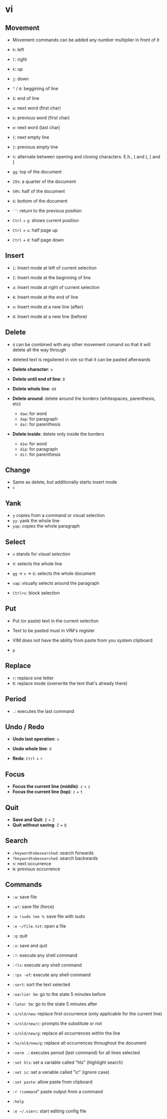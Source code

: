 # vi

## Movement

- Movement commands can be added any number multiplier in front of it

- `h`: left
- `l`: right
- `k`: up
- `j`: down

- `^` / `0`: beggining of line
- `$`: end of line

- `w`: next word (first char)
- `b`: previous word (first char)

- `e`: next word (last char)

- `{`: next empty line
- `}`: previous empty line

- `%`: alternate between opening and closing characters. E.h., ( and ), [ and ]

- `gg`: top of the document
- `25%`: a quarter of the document
- `50%`: half of the document
- `G`: bottom of the document

- `''`: return to the previous position

- `Ctrl` + `g`: shows current position
- `Ctrl` + `u`: half page up
- `Ctrl` + `d`: half page down

## Insert

- `i`: Insert mode at left of current selection
- `I`: Insert mode at the beginning of line

- `a`: Insert mode at right of current selection
- `A`: Insert mode at the end of line

- `o`: Insert mode at a new line (after)
- `O`: Insert mode at a new line (before)

## Delete

- `d` can be combined with any other movement comand so that it will delete all the way through
- deleted text is regsitered in vim so that it can be pasted afterwards

- **Delete character**: `x`
- **Delete until end of line**: `D`
- **Delete whole line**: `dd`

- **Delete around**: delete around the borders (whitespaces, parenthesis, etc)
  - `daw`: for word
  - `dap`: for paragraph
  - `da(`: for parenthesis
- **Delete inside**: delete only inside the borders
  - `diw`: for word
  - `dip`: for paragraph
  - `di(`: for parenthesis

## Change

- Same as delete, but additionally starts insert mode
- `c`

## Yank

- `y` copies from a command or visual selection
- `yy`: yank the whole line
- `yap`: copies the whole paragraph

## Select

- `v` stands for _visual selection_
- `V`: selects the whole line
- `gg` -> `v` -> `G`: selects the whole document
- `vap`: visually selects around the paragraph

- `Ctrl+v`: block selection

## Put

- Put (or paste) text in the current selection
- Text to be pasted must in VIM's register
- VIM does not have the ability from paste from you system clipboard

- `p`

## Replace

- `r`: replace one letter
- `R`: replace mode (overwrite the text that's already there)

## Period

- `.`: executes the last command

## Undo / Redo

- **Undo last operation**: `u`
- **Undo whole line**: `U`

- **Redo**: `Ctrl` + `r`

## Focus

- **Focus the current line (middle)**: `z` + `z`
- **Focus the current line (top)**: `z` + `t`

## Quit

- **Save and Quit**: `Z` + `Z`
- **Quit without saving**: `Z` + `Q`

## Search

- `/keywordtobesearched`: search forwards
- `?keywordtobesearched`: search backwards
- `n`: next occurrence
- `N`: previous occurrence

## Commands

- `:w`: save file
- `:w!`: save file (force)
- `:w !sudo tee %`: save file with sudo

- `:e ~/file.txt`: open a file
- `:q`: quit
- `:x`: save and quit

- `:!`: execute any shell command
- `:!ls`: execute any shell command
- `:!ps -ef`: execute any shell command

- `:sort`: sort the text selected

- `:earlier 5m`: go to the state 5 minutes before
- `:later 5m`: go to the state 5 minutes after

- `:s/old/new`: replace first occurrence (only applicable for the current line)
- `:s/old/new/c`: prompts the substitute or not
- `:s/old/new/g`: replace all occurrences within the line
- `:%s/old/new/g`: replace all occurrences throughout the document

- `:norm .`: executes period (last command) for all lines selected

- `:set hls`: set a variable called "hls" (highlight search)
- `:set ic`: set a variable called "ic" (ignore case)
- `:set paste`: allow paste from clipboard

- `:r !command`" paste output from a command

- `:help`

- `:e ~/.vimrc`: start editing config file
